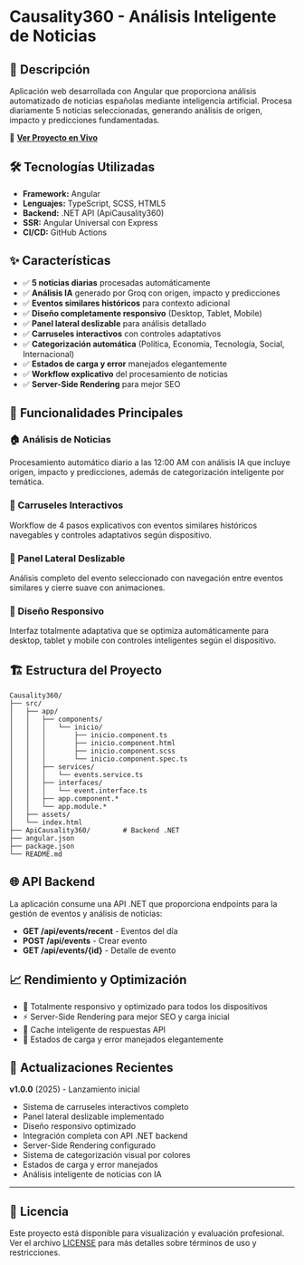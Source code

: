 # Causality360 - Análisis Inteligente de Noticias

## 🚀 Descripción

Aplicación web desarrollada con Angular que proporciona análisis automatizado de noticias españolas mediante inteligencia artificial. Procesa diariamente 5 noticias seleccionadas, generando análisis de origen, impacto y predicciones fundamentadas.

🔗 **[Ver Proyecto en Vivo](https://ashy-bay-0e29e4a03.1.azurestaticapps.net)**

## 🛠️ Tecnologías Utilizadas

- **Framework:** Angular
- **Lenguajes:** TypeScript, SCSS, HTML5
- **Backend:** .NET API (ApiCausality360)
- **SSR:** Angular Universal con Express
- **CI/CD:** GitHub Actions

## ✨ Características

- ✅ **5 noticias diarias** procesadas automáticamente
- ✅ **Análisis IA** generado por Groq con origen, impacto y predicciones
- ✅ **Eventos similares históricos** para contexto adicional
- ✅ **Diseño completamente responsivo** (Desktop, Tablet, Mobile)
- ✅ **Panel lateral deslizable** para análisis detallado
- ✅ **Carruseles interactivos** con controles adaptativos
- ✅ **Categorización automática** (Política, Economía, Tecnología, Social, Internacional)
- ✅ **Estados de carga y error** manejados elegantemente
- ✅ **Workflow explicativo** del procesamiento de noticias
- ✅ **Server-Side Rendering** para mejor SEO

## 📱 Funcionalidades Principales

### 🏠 Análisis de Noticias
Procesamiento automático diario a las 12:00 AM con análisis IA que incluye origen, impacto y predicciones, además de categorización inteligente por temática.

### 🎠 Carruseles Interactivos
Workflow de 4 pasos explicativos con eventos similares históricos navegables y controles adaptativos según dispositivo.

### 📱 Panel Lateral Deslizable
Análisis completo del evento seleccionado con navegación entre eventos similares y cierre suave con animaciones.

### 🎨 Diseño Responsivo
Interfaz totalmente adaptativa que se optimiza automáticamente para desktop, tablet y mobile con controles inteligentes según el dispositivo.

## 🏗️ Estructura del Proyecto

```
Causality360/
├── src/
│   ├── app/
│   │   ├── components/
│   │   │   └── inicio/
│   │   │       ├── inicio.component.ts
│   │   │       ├── inicio.component.html
│   │   │       ├── inicio.component.scss
│   │   │       └── inicio.component.spec.ts
│   │   ├── services/
│   │   │   └── events.service.ts
│   │   ├── interfaces/
│   │   │   └── event.interface.ts
│   │   ├── app.component.*
│   │   └── app.module.*
│   ├── assets/
│   └── index.html
├── ApiCausality360/        # Backend .NET
├── angular.json
├── package.json
└── README.md
```

## 🌐 API Backend

La aplicación consume una API .NET que proporciona endpoints para la gestión de eventos y análisis de noticias:

- **GET /api/events/recent** - Eventos del día
- **POST /api/events** - Crear evento
- **GET /api/events/{id}** - Detalle de evento

## 📈 Rendimiento y Optimización

- 📱 Totalmente responsivo y optimizado para todos los dispositivos
- ⚡ Server-Side Rendering para mejor SEO y carga inicial
- 🔄 Cache inteligente de respuestas API
- 🎨 Estados de carga y error manejados elegantemente

## 🔄 Actualizaciones Recientes

**v1.0.0** (2025) - Lanzamiento inicial
- Sistema de carruseles interactivos completo
- Panel lateral deslizable implementado
- Diseño responsivo optimizado
- Integración completa con API .NET backend
- Server-Side Rendering configurado
- Sistema de categorización visual por colores
- Estados de carga y error manejados
- Análisis inteligente de noticias con IA

---

## 📄 Licencia

Este proyecto está disponible para visualización y evaluación profesional. Ver el archivo [LICENSE](LICENSE) para más detalles sobre términos de uso y restricciones.